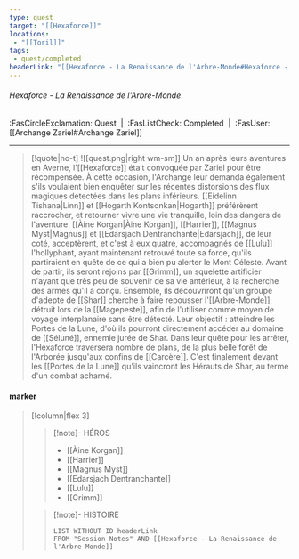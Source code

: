 ```yaml
---
type: quest
target: "[[Hexaforce]]"
locations:
 - "[[Toril]]"
tags:
 - quest/completed
headerLink: "[[Hexaforce - La Renaissance de l'Arbre-Monde#Hexaforce - La Renaissance de l'Arbre-Monde]]"
---
```

###### Hexaforce - La Renaissance de l'Arbre-Monde
<span class="sub2">:FasCircleExclamation: Quest&nbsp;&nbsp;|&nbsp;&nbsp;:FasListCheck: Completed&nbsp;&nbsp;|&nbsp;&nbsp;:FasUser: [[Archange Zariel#Archange Zariel]]</span>
___

> [!quote|no-t]
>![[quest.png|right wm-sm]] Un an après leurs aventures en Averne, l'[[Hexaforce]] était convoquée par Zariel pour être récompensée. À cette occasion, l'Archange leur demanda également s'ils voulaient bien enquêter sur les récentes distorsions des flux magiques détectées dans les plans inférieurs. [[Eidelinn Tishana|Linn]] et [[Hogarth Kontsonkan|Hogarth]] préférèrent raccrocher, et retourner vivre une vie tranquille, loin des dangers de l'aventure. [[Àine Korgan|Àine Korgan]], [[Harrier]], [[Magnus Myst|Magnus]] et [[Edarsjach Dentranchante|Edarsjach]], de leur coté, acceptèrent, et c'est à eux quatre, accompagnés de [[Lulu]] l'hollyphant, ayant maintenant retrouvé toute sa force, qu'ils partiraient en quête de ce qui a bien pu alerter le Mont Céleste. Avant de partir, ils seront rejoins par [[Grimm]], un squelette artificier n'ayant que très peu de souvenir de sa vie antérieur, à la recherche des armes qu'il a conçu. Ensemble, ils découvriront qu'un groupe d'adepte de [[Shar]] cherche à faire repousser l'[[Arbre-Monde]], détruit lors de la [[Magepeste]], afin de l'utiliser comme moyen de voyage interplanaire sans être détecté. Leur objectif : atteindre les Portes de la Lune, d'où ils pourront directement accéder au domaine de [[Séluné]], ennemie jurée de Shar. Dans leur quête pour les arrêter, l'Hexaforce traversera nombre de plans, de la plus belle forêt de l'Arborée jusqu'aux confins de [[Carcère]]. C'est finalement devant les [[Portes de la Lune]] qu'ils vaincront les Hérauts de Shar, au terme d'un combat acharné.

#### marker
> [!column|flex 3]
> >[!note]- HÉROS
> >- [[Àine Korgan]]
>> - [[Harrier]]
>> - [[Magnus Myst]]
>> - [[Edarsjach Dentranchante]]
>> - [[Lulu]]
>> - [[Grimm]]
> 
>>[!note]- HISTOIRE
>>```dataview
>>LIST WITHOUT ID headerLink
>>FROM "Session Notes" AND [[Hexaforce - La Renaissance de l'Arbre-Monde]]

